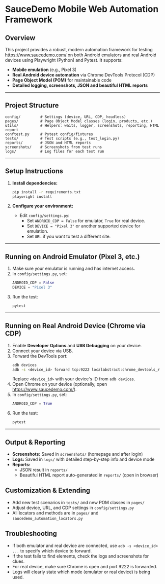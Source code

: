 # SauceDemo Mobile Web Automation Framework

## Overview
This project provides a robust, modern automation framework for testing https://www.saucedemo.com/ on both Android emulators and real Android devices using Playwright (Python) and Pytest. It supports:
- **Mobile emulation** (e.g., Pixel 3)
- **Real Android device automation** via Chrome DevTools Protocol (CDP)
- **Page Object Model (POM)** for maintainable code
- **Detailed logging, screenshots, JSON and beautiful HTML reports**

---

## Project Structure
```
config/         # Settings (device, URL, CDP, headless)
pages/          # Page Object Model classes (login, products, etc.)
utils/          # Helpers: waits, logger, screenshots, reporting, HTML report
conftest.py     # Pytest config/fixtures
tests/          # Test scripts (e.g., test_login.py)
reports/        # JSON and HTML reports
screenshots/    # Screenshots from test runs
logs/           # Log files for each test run
```

---

## Setup Instructions
1. **Install dependencies:**
   ```sh
   pip install -r requirements.txt
   playwright install
   ```

2. **Configure your environment:**
   - Edit `config/settings.py`:
     - Set `ANDROID_CDP = False` for emulator, `True` for real device.
     - Set `DEVICE = "Pixel 3"` or another supported device for emulation.
     - Set `URL` if you want to test a different site.

---

## Running on Android Emulator (Pixel 3, etc.)
1. Make sure your emulator is running and has internet access.
2. In `config/settings.py`, set:
   ```python
   ANDROID_CDP = False
   DEVICE = "Pixel 3"
   ```
3. Run the test:
   ```sh
   pytest
   ```

---

## Running on Real Android Device (Chrome via CDP)
1. Enable **Developer Options** and **USB Debugging** on your device.
2. Connect your device via USB.
3. Forward the DevTools port:
   ```sh
   adb devices
   adb -s <device_id> forward tcp:9222 localabstract:chrome_devtools_remote
   ```
   Replace `<device_id>` with your device's ID from `adb devices`.
4. Open Chrome on your device (optionally, open https://www.saucedemo.com/).
5. In `config/settings.py`, set:
   ```python
   ANDROID_CDP = True
   ```
6. Run the test:
   ```sh
   pytest
   ```

---

## Output & Reporting
- **Screenshots:** Saved in `screenshots/` (homepage and after login)
- **Logs:** Saved in `logs/` with detailed step-by-step info and device mode
- **Reports:**
  - JSON result in `reports/`
  - Beautiful HTML report auto-generated in `reports/` (open in browser)

## Customization & Extending
- Add new test scenarios in `tests/` and new POM classes in `pages/`
- Adjust device, URL, and CDP settings in `config/settings.py`
- All locators and methods are in `pages/` and `saucedemo_automation_locators.py`

## Troubleshooting
- If both emulator and real device are connected, use `adb -s <device_id> ...` to specify which device to forward.
- If the test fails to find elements, check the logs and screenshots for clues.
- For real device, make sure Chrome is open and port 9222 is forwarded.
- Logs will clearly state which mode (emulator or real device) is being used.

